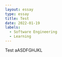 ```yaml
---
layout: essay
type: essay
title: Test
date: 2022-01-19
labels:
  - Software Engineering
  - Learning
---
```


Test aASDFGHJKL
